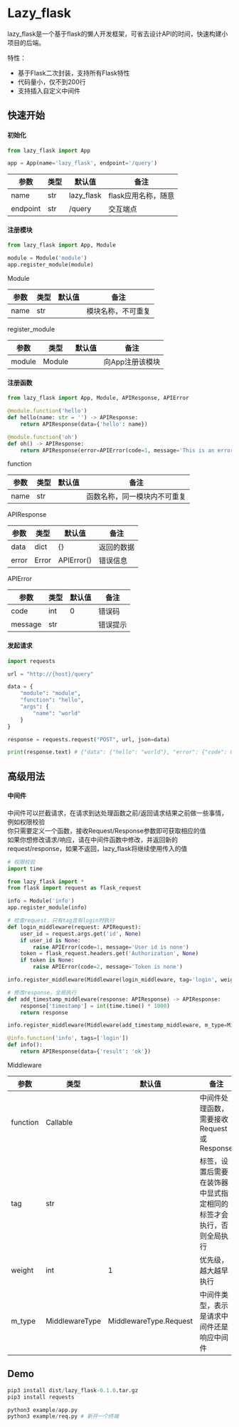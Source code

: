 # Lazy_flask
lazy_flask是一个基于flask的懒人开发框架，可省去设计API的时间，快速构建小项目的后端。

特性：

- 基于Flask二次封装，支持所有Flask特性
- 代码量小，仅不到200行
- 支持插入自定义中间件

## 快速开始

#### 初始化
```python
from lazy_flask import App

app = App(name='lazy_flask', endpoint='/query')
```
|参数|类型|默认值|备注|
|---|---|---|---|
|name|str|lazy_flask|flask应用名称，随意|
|endpoint|str|/query|交互端点|

#### 注册模块
```python
from lazy_flask import App, Module

module = Module('module')
app.register_module(module)
```
Module

|参数|类型|默认值|备注|
|---|---|---|---|
|name|str| |模块名称，不可重复|

register_module

|参数|类型|默认值|备注|
|---|---|---|---|
|module|Module| |向App注册该模块|

#### 注册函数
```python
from lazy_flask import App, Module, APIResponse, APIError

@module.function('hello')
def hello(name: str = '') -> APIResponse:
    return APIResponse(data={'hello': name})

@module.function('oh')
def oh() -> APIResponse:
    return APIResponse(error=APIError(code=1, message='This is an error.'))
```
function

|参数|类型|默认值|备注|
|---|---|---|---|
|name|str| |函数名称，同一模块内不可重复|

APIResponse

|参数|类型| 默认值        |备注|
|---|---|------------|---|
|data|dict| {}         |返回的数据|
|error|Error| APIError() |错误信息|

APIError

| 参数      |类型|默认值|备注|
|---------|---|---|---|
| code    |int|0|错误码|
| message |str| |错误提示|

#### 发起请求

```python
import requests

url = "http://{host}/query"

data = {
    "module": "module", 
    "function": "hello", 
    "args": {
        "name": "world"
    }
}

response = requests.request("POST", url, json=data)

print(response.text) # {"data": {"hello": "world"}, "error": {"code": 0, "msg": ""}}
```

## 高级用法

#### 中间件

中间件可以拦截请求，在请求到达处理函数之前/返回请求结果之前做一些事情，例如权限校验<br>
你只需要定义一个函数，接收Request/Response参数即可获取相应的值<br>
如果你想修改请求/响应，请在中间件函数中修改，并返回新的request/response，如果不返回，lazy_flask将继续使用传入的值


```python
# 权限校验
import time

from lazy_flask import *
from flask import request as flask_request

info = Module('info')
app.register_module(info)

# 检查request，只有tag含有login时执行
def login_middleware(request: APIRequest):
    user_id = request.args.get('id', None)
    if user_id is None:
        raise APIError(code=1, message='User id is none')
    token = flask_request.headers.get('Authorization', None)
    if token is None:
        raise APIError(code=2, message='Token is none')

info.register_middleware(Middleware(login_middleware, tag='login', weight=1, m_type=MiddlewareType.Request))

# 修改response，全局执行
def add_timestamp_middleware(response: APIResponse) -> APIResponse:
    response['timestamp'] = int(time.time() * 1000)
    return response

info.register_middleware(Middleware(add_timestamp_middleware, m_type=MiddlewareType.Response))

@info.function('info', tags=['login'])
def info():
    return APIResponse(data={'result': 'ok'})
```

Middleware

| 参数       |类型|默认值|备注|
|----------|---|---|---|
| function |Callable| |中间件处理函数，需要接收Request或Response|
| tag      |str| |标签，设置后需要在装饰器中显式指定相同的标签才会执行，否则全局执行|
| weight   |int|1|优先级，越大越早执行|
| m_type   |MiddlewareType|MiddlewareType.Request|中间件类型，表示是请求中间件还是响应中间件|

## Demo

```python
pip3 install dist/lazy_flask-0.1.0.tar.gz
pip3 install requests

python3 example/app.py
python3 example/req.py # 新开一个终端
```
